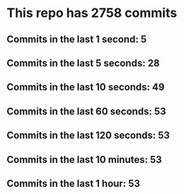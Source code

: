 # This repo has 2758 commits

## Commits in the last 1 second: 5
## Commits in the last 5 seconds: 28
## Commits in the last 10 seconds: 49
## Commits in the last 60 seconds: 53
## Commits in the last 120 seconds: 53
## Commits in the last 10 minutes: 53
## Commits in the last 1 hour: 53
